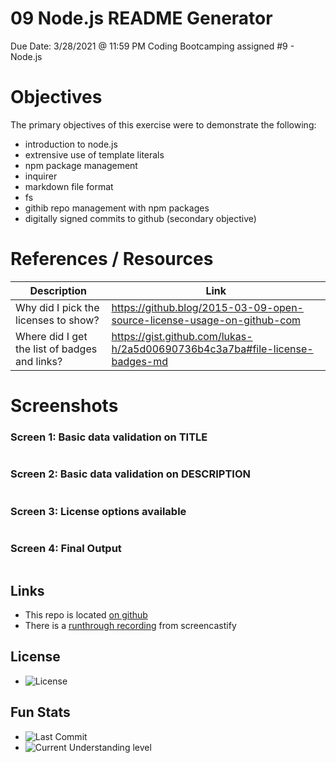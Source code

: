 # 09 Node.js README Generator 
Due Date: 3/28/2021 @ 11:59 PM
Coding Bootcamping assigned #9 - Node.js 

# Objectives
The primary objectives of this exercise were to demonstrate the following:

* introduction to node.js
* extrensive use of template literals
* npm package management
* inquirer
* markdown file format
* fs 
* githib repo management with npm packages
* digitally signed commits to github (secondary objective)

# References / Resources 

|Description|Link|
|-----------|----|
|Why did I pick the licenses to show?|https://github.blog/2015-03-09-open-source-license-usage-on-github-com|
|Where did I get the list of badges and links?|https://gist.github.com/lukas-h/2a5d00690736b4c3a7ba#file-license-badges-md|

# Screenshots
### Screen 1: **Basic data validation on TITLE**
![<img src=assets/images/screenshot01.png>](assets/images/screenshot01.png)

### Screen 2: **Basic data validation on DESCRIPTION**
![<img src=assets/images/screenshot04.png>](assets/images/screenshot04.png)

### Screen 3: **License options available**
![<img src=assets/images/screenshot03.png>](assets/images/screenshot03.png)

### Screen 4: **Final Output**
![<img src=assets/images/screenshot02.png>](assets/images/screenshot02.png)

## Links
* This repo is located [on github](https://github.com/jonesjsc/09-Node.js-README-Generator)
* There is a [runthrough recording](https://drive.google.com/file/d/1_ll9WnpYfczKcz1MRLGlc6tN4bwnzk4R/view) from screencastify

## License
* ![License](https://img.shields.io/github/license/jonesjsc/06-Third-Party-APIs-Weather)

## Fun Stats
* ![Last Commit](https://img.shields.io/github/last-commit/jonesjsc/06-Third-Party-APIs-Weather)
* ![Current Understanding level](https://img.shields.io/badge/Understanding%20Level-Gettin%20There-yellow)